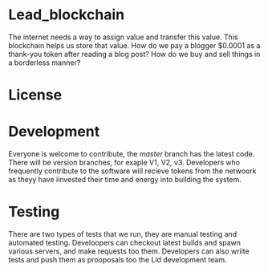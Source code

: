 # Lead_blockchain

The internet needs a way to assign value and transfer this value. This blockchain helps us store that value. How do we pay a blogger $0.0001 as a thank-you token after reading a blog post? 
How do we buy and sell things in a borderless manner? 

# License

# Development 
Everyone is welcome to contribute, the *master* branch has the latest code. There will be version branches, for exaple V1, V2, v3. 
Developers who frequently contribute to the software will recieve tokens from the netwoork as theyy have iinvested their time and energy into building the system.

# Testing
There are two types of tests that we run, they are manual testing and automated testing. Develoopers can checkout latest builds and spawn various servers,
and make requests too them. Developers can also wriite tests and push them as prooposals too the Lid development team.

